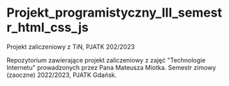 # Projekt_programistyczny_III_semestr_html_css_js
Projekt zaliczeniowy z TiN, PJATK 202/2023

Repozytorium zawierające projekt zaliczeniowy z zajęć "Technologie Internetu" prowadzonych przez Pana Mateusza Miotka. Semestr zimowy (zaoczne) 2022/2023, PJATK Gdańsk.

